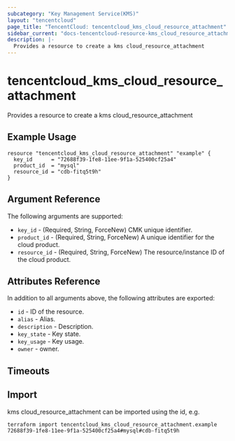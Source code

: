 ```yaml
---
subcategory: "Key Management Service(KMS)"
layout: "tencentcloud"
page_title: "TencentCloud: tencentcloud_kms_cloud_resource_attachment"
sidebar_current: "docs-tencentcloud-resource-kms_cloud_resource_attachment"
description: |-
  Provides a resource to create a kms cloud_resource_attachment
---
```


# tencentcloud_kms_cloud_resource_attachment

Provides a resource to create a kms cloud_resource_attachment

## Example Usage

```hcl
resource "tencentcloud_kms_cloud_resource_attachment" "example" {
  key_id      = "72688f39-1fe8-11ee-9f1a-525400cf25a4"
  product_id  = "mysql"
  resource_id = "cdb-fitq5t9h"
}
```

## Argument Reference

The following arguments are supported:

* `key_id` - (Required, String, ForceNew) CMK unique identifier.
* `product_id` - (Required, String, ForceNew) A unique identifier for the cloud product.
* `resource_id` - (Required, String, ForceNew) The resource/instance ID of the cloud product.

## Attributes Reference

In addition to all arguments above, the following attributes are exported:

* `id` - ID of the resource.
* `alias` - Alias.
* `description` - Description.
* `key_state` - Key state.
* `key_usage` - Key usage.
* `owner` - owner.


## Timeouts

<no value>


## Import

kms cloud_resource_attachment can be imported using the id, e.g.

```
terraform import tencentcloud_kms_cloud_resource_attachment.example 72688f39-1fe8-11ee-9f1a-525400cf25a4#mysql#cdb-fitq5t9h
```

